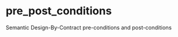 pre_post_conditions
===================

Semantic Design-By-Contract pre-conditions and post-conditions
